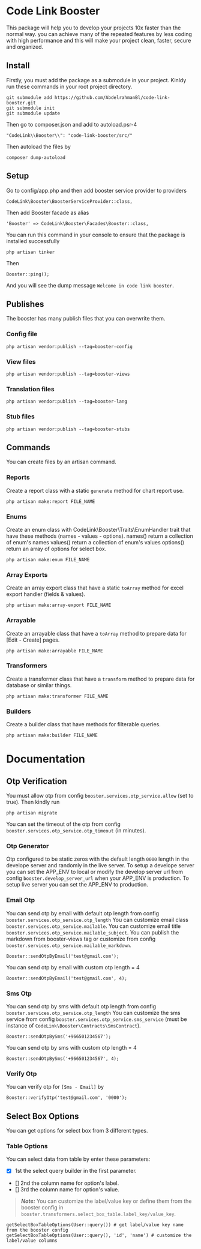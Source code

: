 # Code Link Booster
This package will help you to develop your projects 10x faster than the normal way. you can achieve many of the repeated features by less coding with high performance and this will make your project clean, faster, secure and organized.

## Install
Firstly, you must add the package as a submodule in your project.
Kinldy run these commands in your root project directory.
```
git submodule add https://github.com/AbdelrahmanBl/code-link-booster.git
git submodule init
git submodule update

```
Then go to composer.json and add to autoload.psr-4
```
"CodeLink\\Booster\\": "code-link-booster/src/"
```
Then autoload the files by
```
composer dump-autoload
```

## Setup
Go to config/app.php and then add booster service provider to providers
```
CodeLink\Booster\BoosterServiceProvider::class,
```
Then add Booster facade as alias
```
'Booster' => CodeLink\Booster\Facades\Booster::class,
```
You can run this command in your console to ensure that the package is installed successfully
```
php artisan tinker
```
Then
```
Booster::ping();
```
And you will see the dump message `Welcome in code link booster`.

## Publishes
The booster has many publish files that you can overwrite them.
### Config file
```
php artisan vendor:publish --tag=booster-config
```
### View files
```
php artisan vendor:publish --tag=booster-views
```
### Translation files
```
php artisan vendor:publish --tag=booster-lang
```
### Stub files
```
php artisan vendor:publish --tag=booster-stubs
```

## Commands
You can create files by an artisan command.
### Reports
Create a report class with a static `generate` method for chart report use. 
```
php artisan make:report FILE_NAME
```
### Enums
Create an enum class with CodeLink\Booster\Traits\EnumHandler trait that have these methods (names - values - options).
names() return a collection of enum's names
values() return a collection of enum's values
options() return an array of options for select box. 
```
php artisan make:enum FILE_NAME
```
### Array Exports
Create an array export class that have a static `toArray` method for excel export handler (fields & values). 
```
php artisan make:array-export FILE_NAME
```
### Arrayable
Create an arrayable class that have a `toArray` method to prepare data for [Edit - Create] pages. 
```
php artisan make:arrayable FILE_NAME
```
### Transformers
Create a transformer class that have a `transform` method to prepare data for database or similar things.
```
php artisan make:transformer FILE_NAME
```
### Builders
Create a builder class that have methods for filterable queries.
```
php artisan make:builder FILE_NAME
```

# Documentation

## Otp Verification
You must allow otp from config `booster.services.otp_service.allow` (set to true).
Then kindly run 
```
php artisan migrate
```
You can set the timeout of the otp from config `booster.services.otp_service.otp_timeout` (in minutes).
### Otp Generator
Otp configured to be static zeros with the default length `0000` length in the develope server and randomly in the live server. 
To setup a develope server you can set the APP_ENV to local or modify the develop server url from config `booster.develop_server_url` when your APP_ENV is production.
To setup live server you can set the APP_ENV to production.
### Email Otp
You can send otp by email with default otp length from config `booster.services.otp_service.otp_length`
You can customize email class `booster.services.otp_service.mailable`.
You can customize email title `booster.services.otp_service.mailable_subject`.
You can publish the markdown from booster-views tag or customize from config `booster.services.otp_service.mailable_markdown`. 
```
Booster::sendOtpByEmail('test@gmail.com');
```
You can send otp by email with custom otp length = 4
```
Booster::sendOtpByEmail('test@gmail.com', 4);
```
### Sms Otp
You can send otp by sms with default otp length from config `booster.services.otp_service.otp_length`
You can customize the sms service from config `booster.services.otp_service.sms_service` (must be instance of `CodeLink\Booster\Contracts\SmsContract`).
```
Booster::sendOtpBySms('+966501234567');
```
You can send otp by sms with custom otp length = 4
```
Booster::sendOtpBySms('+966501234567', 4);
```
### Verify Otp
You can verify otp for `[Sms - Email]` by
```
Booster::verifyOtp('test@gmail.com', '0000');
```

## Select Box Options
You can get options for select box from 3 different types.
### Table Options
You can select data from table by enter these parameters:
- [x] 1st the select query builder in the first parameter.
- [] 2nd the column name for option's label.
- [] 3rd the column name for option's value.
> **_Note:_** You can customize the label/value key or define them from the booster config in `booster.transformers.select_box_table.label_key/value_key`.
```
getSelectBoxTableOptions(User::query()) # get label/value key name from the booster config
getSelectBoxTableOptions(User::query(), 'id', 'name') # customize the label/value columns
```
